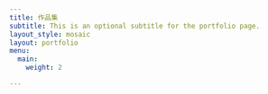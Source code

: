 ```yaml
---
title: 作品集
subtitle: This is an optional subtitle for the portfolio page.
layout_style: mosaic
layout: portfolio
menu:
  main:
    weight: 2

---
```

